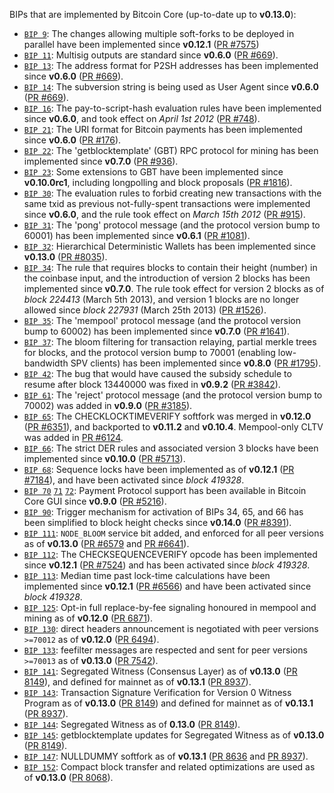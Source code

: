 BIPs that are implemented by Bitcoin Core (up-to-date up to **v0.13.0**):

* [`BIP 9`](https://github.com/otherb/bips/blob/master/bip-0009.mediawiki): The changes allowing multiple soft-forks to be deployed in parallel have been implemented since **v0.12.1**  ([PR #7575](https://github.com/otherb/otherb/pull/7575))
* [`BIP 11`](https://github.com/otherb/bips/blob/master/bip-0011.mediawiki): Multisig outputs are standard since **v0.6.0** ([PR #669](https://github.com/otherb/otherb/pull/669)).
* [`BIP 13`](https://github.com/otherb/bips/blob/master/bip-0013.mediawiki): The address format for P2SH addresses has been implemented since **v0.6.0** ([PR #669](https://github.com/otherb/otherb/pull/669)).
* [`BIP 14`](https://github.com/otherb/bips/blob/master/bip-0014.mediawiki): The subversion string is being used as User Agent since **v0.6.0** ([PR #669](https://github.com/otherb/otherb/pull/669)).
* [`BIP 16`](https://github.com/otherb/bips/blob/master/bip-0016.mediawiki): The pay-to-script-hash evaluation rules have been implemented since **v0.6.0**, and took effect on *April 1st 2012* ([PR #748](https://github.com/otherb/otherb/pull/748)).
* [`BIP 21`](https://github.com/otherb/bips/blob/master/bip-0021.mediawiki): The URI format for Bitcoin payments has been implemented since **v0.6.0** ([PR #176](https://github.com/otherb/otherb/pull/176)).
* [`BIP 22`](https://github.com/otherb/bips/blob/master/bip-0022.mediawiki): The 'getblocktemplate' (GBT) RPC protocol for mining has been implemented since **v0.7.0** ([PR #936](https://github.com/otherb/otherb/pull/936)).
* [`BIP 23`](https://github.com/otherb/bips/blob/master/bip-0023.mediawiki): Some extensions to GBT have been implemented since **v0.10.0rc1**, including longpolling and block proposals ([PR #1816](https://github.com/otherb/otherb/pull/1816)).
* [`BIP 30`](https://github.com/otherb/bips/blob/master/bip-0030.mediawiki): The evaluation rules to forbid creating new transactions with the same txid as previous not-fully-spent transactions were implemented since **v0.6.0**, and the rule took effect on *March 15th 2012* ([PR #915](https://github.com/otherb/otherb/pull/915)).
* [`BIP 31`](https://github.com/otherb/bips/blob/master/bip-0031.mediawiki): The 'pong' protocol message (and the protocol version bump to 60001) has been implemented since **v0.6.1** ([PR #1081](https://github.com/otherb/otherb/pull/1081)).
* [`BIP 32`](https://github.com/otherb/bips/blob/master/bip-0032.mediawiki): Hierarchical Deterministic Wallets has been implemented since **v0.13.0** ([PR #8035](https://github.com/otherb/otherb/pull/8035)).
* [`BIP 34`](https://github.com/otherb/bips/blob/master/bip-0034.mediawiki): The rule that requires blocks to contain their height (number) in the coinbase input, and the introduction of version 2 blocks has been implemented since **v0.7.0**. The rule took effect for version 2 blocks as of *block 224413* (March 5th 2013), and version 1 blocks are no longer allowed since *block 227931* (March 25th 2013) ([PR #1526](https://github.com/otherb/otherb/pull/1526)).
* [`BIP 35`](https://github.com/otherb/bips/blob/master/bip-0035.mediawiki): The 'mempool' protocol message (and the protocol version bump to 60002) has been implemented since **v0.7.0** ([PR #1641](https://github.com/otherb/otherb/pull/1641)).
* [`BIP 37`](https://github.com/otherb/bips/blob/master/bip-0037.mediawiki): The bloom filtering for transaction relaying, partial merkle trees for blocks, and the protocol version bump to 70001 (enabling low-bandwidth SPV clients) has been implemented since **v0.8.0** ([PR #1795](https://github.com/otherb/otherb/pull/1795)).
* [`BIP 42`](https://github.com/otherb/bips/blob/master/bip-0042.mediawiki): The bug that would have caused the subsidy schedule to resume after block 13440000 was fixed in **v0.9.2** ([PR #3842](https://github.com/otherb/otherb/pull/3842)).
* [`BIP 61`](https://github.com/otherb/bips/blob/master/bip-0061.mediawiki): The 'reject' protocol message (and the protocol version bump to 70002) was added in **v0.9.0** ([PR #3185](https://github.com/otherb/otherb/pull/3185)).
* [`BIP 65`](https://github.com/otherb/bips/blob/master/bip-0065.mediawiki): The CHECKLOCKTIMEVERIFY softfork was merged in **v0.12.0** ([PR #6351](https://github.com/otherb/otherb/pull/6351)), and backported to **v0.11.2** and **v0.10.4**. Mempool-only CLTV was added in [PR #6124](https://github.com/otherb/otherb/pull/6124).
* [`BIP 66`](https://github.com/otherb/bips/blob/master/bip-0066.mediawiki): The strict DER rules and associated version 3 blocks have been implemented since **v0.10.0** ([PR #5713](https://github.com/otherb/otherb/pull/5713)).
* [`BIP 68`](https://github.com/otherb/bips/blob/master/bip-0068.mediawiki): Sequence locks have been implemented as of **v0.12.1**  ([PR #7184](https://github.com/otherb/otherb/pull/7184)), and have been activated since *block 419328*.
* [`BIP 70`](https://github.com/otherb/bips/blob/master/bip-0070.mediawiki) [`71`](https://github.com/otherb/bips/blob/master/bip-0071.mediawiki) [`72`](https://github.com/otherb/bips/blob/master/bip-0072.mediawiki): Payment Protocol support has been available in Bitcoin Core GUI since **v0.9.0** ([PR #5216](https://github.com/otherb/otherb/pull/5216)).
* [`BIP 90`](https://github.com/otherb/bips/blob/master/bip-0090.mediawiki): Trigger mechanism for activation of BIPs 34, 65, and 66 has been simplified to block height checks since **v0.14.0** ([PR #8391](https://github.com/otherb/otherb/pull/8391)).
* [`BIP 111`](https://github.com/otherb/bips/blob/master/bip-0111.mediawiki): `NODE_BLOOM` service bit added, and enforced for all peer versions as of **v0.13.0** ([PR #6579](https://github.com/otherb/otherb/pull/6579) and [PR #6641](https://github.com/otherb/otherb/pull/6641)).
* [`BIP 112`](https://github.com/otherb/bips/blob/master/bip-0112.mediawiki): The CHECKSEQUENCEVERIFY opcode has been implemented since **v0.12.1** ([PR #7524](https://github.com/otherb/otherb/pull/7524)) and has been activated since *block 419328*.
* [`BIP 113`](https://github.com/otherb/bips/blob/master/bip-0113.mediawiki): Median time past lock-time calculations have been implemented since **v0.12.1** ([PR #6566](https://github.com/otherb/otherb/pull/6566)) and have been activated since *block 419328*.
* [`BIP 125`](https://github.com/otherb/bips/blob/master/bip-0125.mediawiki): Opt-in full replace-by-fee signaling honoured in mempool and mining as of **v0.12.0** ([PR 6871](https://github.com/otherb/otherb/pull/6871)).
* [`BIP 130`](https://github.com/otherb/bips/blob/master/bip-0130.mediawiki): direct headers announcement is negotiated with peer versions `>=70012` as of **v0.12.0** ([PR 6494](https://github.com/otherb/otherb/pull/6494)).
* [`BIP 133`](https://github.com/otherb/bips/blob/master/bip-0133.mediawiki): feefilter messages are respected and sent for peer versions `>=70013` as of **v0.13.0** ([PR 7542](https://github.com/otherb/otherb/pull/7542)).
* [`BIP 141`](https://github.com/otherb/bips/blob/master/bip-0141.mediawiki): Segregated Witness (Consensus Layer) as of **v0.13.0** ([PR 8149](https://github.com/otherb/otherb/pull/8149)), and defined for mainnet as of **v0.13.1** ([PR 8937](https://github.com/otherb/otherb/pull/8937)).
* [`BIP 143`](https://github.com/otherb/bips/blob/master/bip-0143.mediawiki): Transaction Signature Verification for Version 0 Witness Program as of **v0.13.0** ([PR 8149](https://github.com/otherb/otherb/pull/8149)) and defined for mainnet as of **v0.13.1** ([PR 8937](https://github.com/otherb/otherb/pull/8937)).
* [`BIP 144`](https://github.com/otherb/bips/blob/master/bip-0144.mediawiki): Segregated Witness as of **0.13.0** ([PR 8149](https://github.com/otherb/otherb/pull/8149)).
* [`BIP 145`](https://github.com/otherb/bips/blob/master/bip-0145.mediawiki): getblocktemplate updates for Segregated Witness as of **v0.13.0** ([PR 8149](https://github.com/otherb/otherb/pull/8149)).
* [`BIP 147`](https://github.com/otherb/bips/blob/master/bip-0147.mediawiki): NULLDUMMY softfork as of **v0.13.1** ([PR 8636](https://github.com/otherb/otherb/pull/8636) and [PR 8937](https://github.com/otherb/otherb/pull/8937)).
* [`BIP 152`](https://github.com/otherb/bips/blob/master/bip-0152.mediawiki): Compact block transfer and related optimizations are used as of **v0.13.0** ([PR 8068](https://github.com/otherb/otherb/pull/8068)).
